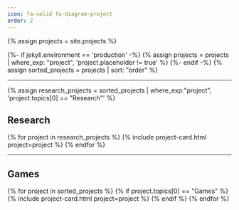 ```yaml
---
icon: fa-solid fa-diagram-project
order: 2
---
```


{% assign projects = site.projects %}

{%- if jekyll.environment == 'production' -%}
  {% assign projects = projects | where_exp: "project", 'project.placeholder != true' %}
{%- endif -%}
{% assign sorted_projects = projects | sort: "order" %}

---

{% assign research_projects = sorted_projects | where_exp:"project", 'project.topics[0] == "Research"' %}

## Research

<section class="projects">
{% for project in research_projects %}
  {% include project-card.html project=project %}
{% endfor %}
</section>

---

## Games

<section class="projects">

{% for project in sorted_projects %}
  {% if project.topics[0] == "Games" %}
    {% include project-card.html project=project %}
  {% endif %}
{% endfor %}

</section>
